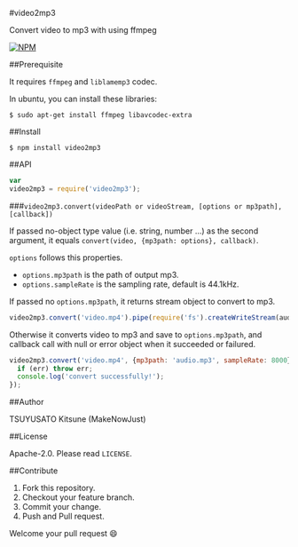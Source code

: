 #video2mp3

Convert video to mp3 with using ffmpeg

[![NPM](https://nodei.co/npm/video2mp3.png)](https://nodei.co/npm/video2mp3/)


##Prerequisite

It requires `ffmpeg` and `liblamemp3` codec.

In ubuntu, you can install these libraries:

```
$ sudo apt-get install ffmpeg libavcodec-extra
```


##Install

```
$ npm install video2mp3
```

 
##API

```js
var
video2mp3 = require('video2mp3');
```


###`video2mp3.convert(videoPath or videoStream, [options or mp3path], [callback])`

If passed no-object type value (i.e. string, number ...) as the second argument,
it equals `convert(video, {mp3path: options}, callback)`.

`options` follows this properties.

  - `options.mp3path` is the path of output mp3.
  - `options.sampleRate` is the sampling rate, default is 44.1kHz.

If passed no `options.mp3path`, it returns stream object to convert to mp3.

```js
video2mp3.convert('video.mp4').pipe(require('fs').createWriteStream(audio.mp3'));
```

Otherwise it converts video to mp3 and save to `options.mp3path`,
and callback call with null or error object when it succeeded or failured.

```js
video2mp3.convert('video.mp4', {mp3path: 'audio.mp3', sampleRate: 8000}, function (err) {
  if (err) throw err;
  console.log('convert successfully!');
});
```

##Author

TSUYUSATO Kitsune (MakeNowJust)

##License

Apache-2.0. Please read `LICENSE`.


##Contribute

  1. Fork this repository.
  2. Checkout your feature branch.
  3. Commit your change.
  4. Push and Pull request.

Welcome your pull request :smile:
